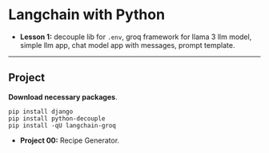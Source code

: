 # **Langchain with Python**


- **Lesson 1:** decouple lib for `.env`, groq framework for llama 3 llm model, simple llm app, chat model app with messages, prompt template.


<hr>

## **Project**

**Download necessary packages**.

```
pip install django
pip install python-decouple
pip install -qU langchain-groq
```

- **Project 00:** Recipe Generator.


